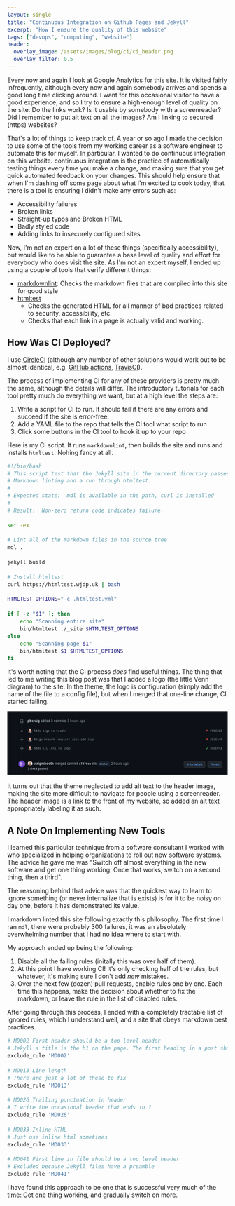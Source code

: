 ```yaml
---
layout: single
title: "Continuous Integration on Github Pages and Jekyll"
excerpt: "How I ensure the quality of this website"
tags: ["devops", "computing", "website"]
header:
  overlay_image: /assets/images/blog/ci/ci_header.png
  overlay_filter: 0.5
---
```


Every now and again I look at Google Analytics for this site.  It is visited fairly infrequently, although every now and again somebody arrives and spends a good long time clicking around.  I want for this occasional visitor to have a good experience, and so I try to ensure a high-enough level of quality on the site.  Do the links work?  Is it usable by somebody with a screenreader?  Did I remember to put alt text on all the images?  Am I linking to secured (https) websites?

That's a lot of things to keep track of. A year or so ago I made the decision to use some of the tools from my working career as a software engineer to automate this for myself.  In particular, I wanted to do continuous integration on this website.  continuous integration is the practice of automatically testing things every time you make a change, and making sure that you get quick automated feedback on your changes. This should help ensure that when I'm dashing off some page about what I'm excited to cook today, that there is a tool is ensuring I didn't make any errors such as:

* Accessibility failures
* Broken links
* Straight-up typos and Broken HTML
* Badly styled code
* Adding links to insecurely configured sites

Now, I'm not an expert on a lot of these things (specifically accessibility), but would like to be able to guarantee a base level of quality and effort for everybody who does visit the site.  As I'm not an expert myself, I ended up using a couple of tools that verify different things:

* [markdownlint](https://github.com/markdownlint/markdownlint):  Checks the markdown files that are compiled into this site for good style
* [htmltest](https://github.com/wjdp/htmltest)
  * Checks the generated HTML for all manner of bad practices related to security, accessibility, etc.
  * Checks that each link in a page is actually valid and working.

## How Was CI Deployed?

I use [CircleCI](https://circleci.com/) (although any number of other solutions would work out to be almost identical, e.g. [GitHub actions](https://github.com/features/actions), [TravisCI](https://travis-ci.org/)).

The process of implementing CI for any of these providers is pretty much the same, although the details will differ.  The introductory tutorials for each tool pretty much do everything we want, but at a high level the steps are:

1. Write a script for CI to run.  It should fail if there are any errors and succeed if the site is error-free.
1. Add a YAML file to the repo that tells the CI tool what script to run
1. Click some buttons in the CI tool to hook it up to your repo

Here is my CI script.  It runs `markdownlint`, then builds the site and runs and installs `htmltest`.  Nohing fancy at all.

```bash
#!/bin/bash
# This script test that the Jekyll site in the current directory passes
# Markdown linting and a run through htmltest.
#
# Expected state:  mdl is available in the path, curl is installed
#
# Result:  Non-zero return code indicates failure.

set -ex

# Lint all of the markdown files in the source tree
mdl .

jekyll build

# Install htmltest
curl https://htmltest.wjdp.uk | bash

HTMLTEST_OPTIONS="-c .htmltest.yml"

if [ -z "$1" ]; then
    echo "Scanning entire site"
    bin/htmltest ./_site $HTMLTEST_OPTIONS
else
    echo "Scanning page $1"
    bin/htmltest $1 $HTMLTEST_OPTIONS
fi
```

It's worth noting that the CI process *does* find useful things.  The thing that led to me writing this blog post was that I added a logo (the little Venn diagram) to the site.  In the theme, the logo is configuration (simply add the name of the file to a config file), but when I merged that one-line change, CI started failing.

![A screenshot showing a CI failure after adding the logo](/assets/images/blog/ci/ci_fail.png)

It turns out that the theme neglected to add alt text to the header image, making the site more difficult to navigate for people using a screenreader.  The header image is a link to the front of my website, so added an alt text appropriately labeling it as such.

## A Note On Implementing New Tools

I learned this particular technique from a software consultant I worked with who specialized in helping organizations to roll out new software systems.  The advice he gave me was "Switch off almost everything in the new software and get one thing working.  Once that works, switch on a second thing, then a third".

The reasoning behind that advice was that the quickest way to learn to ignore something (or never internalize that is exists) is for it to be noisy on day one, before it has demonstrated its value.

I markdown linted this site following exactly this philosophy.  The first time I ran `mdl`, there were probably 300 failures, it was an absolutely overwhelming number that I had no idea where to start with.

My approach ended up being the following:

1. Disable all the failing rules (initally this was over half of them).
1. At this point I have working CI!  It's only checking half of the rules, but whatever, it's making sure I don't add *new* mistakes.
1. Over the next few (dozen) pull requests, enable rules one by one.  Each time this happens, make the decision about whether to fix the markdown, or leave the rule in the list of disabled rules.

After going through this process, I ended with a completely tractable list of ignored rules, which I understand well, and a site that obeys markdown best practices.

```ruby
# MD002 First header should be a top level header
# Jekyll's title is the h1 on the page. The first heading in a post should be the h2
exclude_rule 'MD002'

# MD013 Line length
# There are just a lot of these to fix
exclude_rule 'MD013'

# MD026 Trailing punctuation in header
# I write the occasional header that ends in ?
exclude_rule 'MD026'

# MD033 Inline HTML
# Just use inline html sometimes
exclude_rule 'MD033'

# MD041 First line in file should be a top level header
# Excluded because Jekyll files have a preamble
exclude_rule 'MD041'
```

I have found this approach to be one that is successful very much of the time:  Get one thing working, and gradually switch on more.
